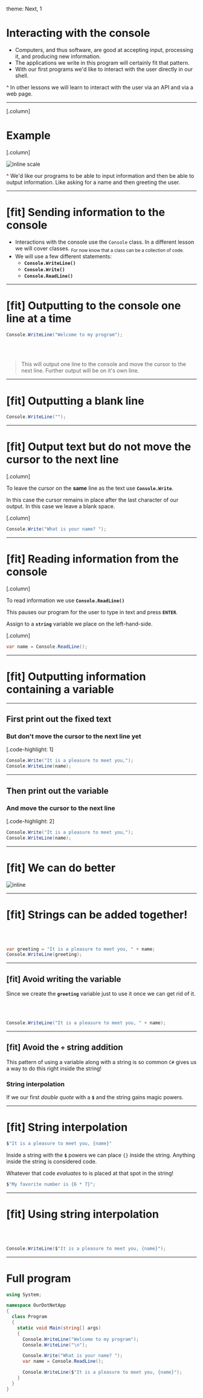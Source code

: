 theme: Next, 1

# Interacting with the console

- Computers, and thus software, are good at accepting input, processing it, and producing new information.
- The applications we write in this program will certainly fit that pattern.
- With our first programs we'd like to interact with the user directly in our shell.

^ In other lessons we will learn to interact with the user via an API and via a web page.

---

[.column]

# Example

[.column]

![inline scale](../../reading/interacting.gif)

^ We'd like our programs to be able to input information and then be able to output information. Like asking for a name and then greeting the user.

---

# [fit] Sending information to the console

- Interactions with the console use the `Console` class. In a different lesson we will cover classes. <sub>For now know that a class can be a collection of code.</sub>
- We will use a few different statements:
  - **`Console.WriteLine()`**
  - **`Console.Write()`**
  - **`Console.ReadLine()`**

---

# [fit] Outputting to the console one line at a time

```C#
Console.WriteLine("Welcome to my program");
```

<br>
<br>

> This will output one line to the console and move the cursor to the next line. Further output will be on it's own line.

---

# [fit] Outputting a blank line

```C#
Console.WriteLine("");
```

---

# [fit] Output text but do **not** move the cursor to the next line

[.column]

To leave the cursor on the **same** line as the text use **`Console.Write`**.

In this case the cursor remains in place after the last character of our output. In this case we leave a blank space.

[.column]

```C#
Console.Write("What is your name? ");
```

---

# [fit] Reading information from the console

[.column]

To read information we use **`Console.ReadLine()`**

This pauses our program for the user to type in text and press **`ENTER`**.

Assign to a **`string`** variable we place on the left-hand-side.

[.column]

```C#
var name = Console.ReadLine();
```

---

# [fit] Outputting information containing a variable

---

## First print out the fixed text

### But don't move the cursor to the next line yet

[.code-highlight: 1]

```C#
Console.Write("It is a pleasure to meet you,");
Console.WriteLine(name);
```

---

## Then print out the variable

### And move the cursor to the next line

[.code-highlight: 2]

```C#
Console.Write("It is a pleasure to meet you,");
Console.WriteLine(name);
```

---

# [fit] We can do better

![inline](./assets/back-to-the-future.gif)

---

# [fit] Strings can be added together!

<br>
<br>

```C#
var greeting = "It is a pleasure to meet you, " + name;
Console.WriteLine(greeting);
```

---

## [fit] Avoid writing the variable

Since we create the **`greeting`** variable just to use it once we can get rid of it.

<br>
<br>

```C#
Console.WriteLine("It is a pleasure to meet you, " + name);
```

---

## [fit] Avoid the `+` string addition

This pattern of using a variable along with a string is so common `C#` gives us a way to do this right inside the string!

### String interpolation

If we our first _double quote_ with a **`$`** and the string gains magic powers.

---

# [fit] String interpolation

```C#
$"It is a pleasure to meet you, {name}"
```

Inside a string with the **`$`** powers we can place `{}` inside the string. Anything inside the string is considered code.

Whatever that code _evaluates_ to is placed at that spot in the string!

```C#
$"My favorite number is {6 * 7}";
```

---

# [fit] Using string interpolation

<br>
<br>

```C#
Console.WriteLine($"It is a pleasure to meet you, {name}");
```

---

# Full program

```C#
using System;

namespace OurDotNetApp
{
  class Program
  {
    static void Main(string[] args)
    {
      Console.WriteLine("Welcome to my program");
      Console.WriteLine("\n");

      Console.Write("What is your name? ");
      var name = Console.ReadLine();

      Console.WriteLine($"It is a pleasure to meet you, {name}");
    }
  }
}
```
